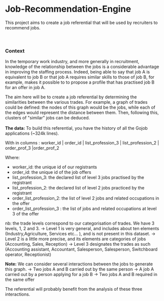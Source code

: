 # Job-Recommendation-Engine
This project aims to create a job referential that will be used by recruiters to recommend jobs.
<br>
<br>
<br>
### Context
In the temporary work industry, and more generally in recruitment, knowledge of the relationship between the jobs is a considerable advantage in improving the staffing process.
Indeed, being able to say that job A is equivalent to job B or that job A requires similar skills to those of job B, for example, makes it possible to
to propose a profile that has practised job B for an offer in job A.

The aim here will be to create a job referential by determining the similarities between the various trades.
For example, a graph of trades could be defined: the nodes of this graph would be the jobs, while each of the edges would represent the distance between them.
Then, following this, clusters of "similar" jobs can be deduced.
<br>
<br>
**The data:**
To build this referential, you have the history of all the Gojob applications (~324k lines).

With in columns :
worker_id | order_id | list_profession_3 | list_profession_2 | order_prof_3 |order_prof_2

Where:
- worker_id: the unique id of our registrants
- order_id: the unique id of the job offers
- list_profession_3: the declared list of level 3 jobs practised by the registrant
- list_profession_2: the declared list of level 2 jobs practiced by the registrant
- order_list_profession_2: the list of level 2 jobs and related occupations in the offer
- order_list_profession_3 : the list of jobs and related occupations at level 3 of the offer

nb: the trade levels correspond to our categorisation of trades. We have 3
levels, 1, 2 and 3.
→ Level 1 is very general, and includes about ten elements (Industry,Agriculture, Services etc... ), and is not present in this dataset.
→ Level 2 is a little more precise, and its elements are categories of jobs (Accounting, Sales, Reception)
→ Level 3 designates the trades as such (Accounting assistant, Accountant, Salesperson, Salesperson, Switchboard operator, Receptionist)

**Note:**
We can consider several interactions between the jobs to generate this graph.
→ Two jobs A and B carried out by the same person
→ A job A carried out by a person applying for a job B
→ Two jobs A and B required in the same offer

The referential will probably benefit from the analysis of these three interactions.
